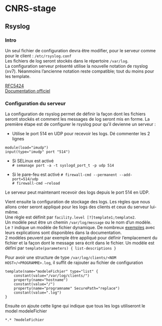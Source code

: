 # CNRS-stage
## Rsyslog
### Intro

Un seul fichier de configuration devra être modifier, pour le serveur comme pour le client : `/etc/rsyslog.conf`<br>
Les fichiers de log seront stockés dans le répertoire `/var/log`.<br>
La configuration serveur présenté utilise la nouvelle notation de rsyslog (≥v7). Néanmoins l’ancienne notation reste compatible; tout du moins pour les template.

[RFC5424](https://tools.ietf.org/html/rfc5424)<br>
[Documentation officiel](https://www.rsyslog.com/doc/master/index.html)

### Configuration du serveur

La configuration de rsyslog permet de définir la façon dont les fichiers seront stockés et comment les messages de log seront mis en forme. La première étape est de configurer le rsyslog pour qu’il devienne un serveur :
-	Utilise le port 514 en UDP pour recevoir les logs.
Dé commenter les 2 lignes 
```
module(load="imudp")
input(type="imudp" port "514")
```

-	Si SELinux est activé<br>
`# semanage port -a -t syslogd_port_t -p udp 514`

-	Si le pare-feu est activé 
`# firewall-cmd --permanent --add-port=514/udp`<br>
`# firewall-cmd –reload`

Le serveur peut maintenant recevoir des logs depuis le port 514 en UDP. 

Vient ensuite la configuration de stockage des logs. Les règles que nous allons créer seront appliqué pour les logs des clients
et ceux du serveur lui-même.<br>
Une règle est définit par `facility.level [?]template1;template2`.<br>
Un modèle peut être un chemin `/var/log/message` ou le nom d’un modèle. Le `?` indique un modèle de fichier dynamique.
De nombreux [exemples](https://rsyslog-doc.readthedocs.io/en/latest/configuration/examples.html) avec leurs explications sont
disponibles dans la documentation.<br>
2 modèles peuvent par exemple être appliqué pour définir l’emplacement du fichier et la façon dont le message sera écrit dans
le fichier.
Un modèle est défini par `template(parameters) { list-descriptions }`

Pour avoir une structure de type `/var/log/clients/<NOM HOST>/<PROGRAMME>.log`, il suffit de rajouter au fichier de configuration
```
template(name="modeleFichier" type="list" {
	constant(value="/var/log/clients/")
	property(name="hostname")
	constant(value="/")
	property(name="programname" SecurePath="replace")
	constant(value=".log")
}
```
 

Ensuite on ajoute cette ligne qui indique que tous les logs utiliseront le model modeleFichier
```
*.* ?modeleFichier
```
